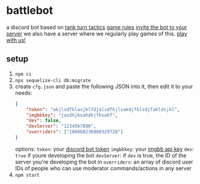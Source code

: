 # battlebot
a discord bot based on [tank turn tactics](https://gdcvault.com/play/1017744)
[game rules](https://battlebot.ocean.lol/)
[invite the bot to your server](https://discord.com/api/oauth2/authorize?client_id=869182949826904076&permissions=8192&scope=bot%20applications.commands)
we also have a server where we regularly play games of this. [play with us!](https://discord.gg/KXgz9KBnga)

## setup
1. `npm ci`
2. `npx sequelize-cli db:migrate`
3. create `cfg.json` and paste the following JSON into it, then edit it to your needs:
    ```json
    {
        "token": "akjlsdfklasjklfdjalsdfkjlsakdjfklsdjfakldsjkl",
        "imgbbkey": "jasdhjksahdkjfhsakf",
        "dev": false,
        "devServer": "1234567890",
        "overriders": ["106068236000329728"]
    }
    ```
    options:
        `token`: your [discord bot token](https://discord.com/developers/applications)
        `imgbbkey`: your [imgbb api key](https://api.imgbb.com/)
        `dev`: `true` if youre developing the bot
        `devServer`: if `dev` is true, the ID of the server you're developing the bot in
        `overriders`: an array of discord user IDs of people who can use moderator commands/actions in any server
4. `npm start`